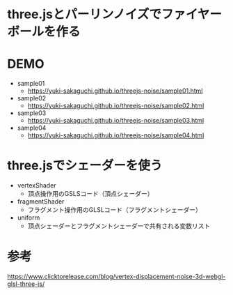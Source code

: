 # three.jsとパーリンノイズでファイヤーボールを作る

# DEMO
* sample01
  * https://yuki-sakaguchi.github.io/threejs-noise/sample01.html
* sample02
  * https://yuki-sakaguchi.github.io/threejs-noise/sample02.html
* sample03
  * https://yuki-sakaguchi.github.io/threejs-noise/sample03.html
* sample04
  * https://yuki-sakaguchi.github.io/threejs-noise/sample04.html

# three.jsでシェーダーを使う
* vertexShader
  * 頂点操作用のGSLSコード（頂点シェーダー）
* fragmentShader
  * フラグメント操作用のGLSLコード（フラグメントシェーダー）
* uniform
  * 頂点シェーダーとフラグメントシェーダーで共有される変数リスト

# 参考
https://www.clicktorelease.com/blog/vertex-displacement-noise-3d-webgl-glsl-three-js/